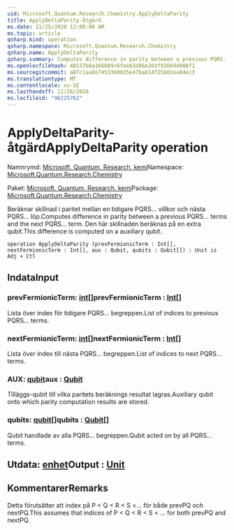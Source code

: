 ```yaml
---
uid: Microsoft.Quantum.Research.Chemistry.ApplyDeltaParity
title: ApplyDeltaParity-åtgärd
ms.date: 11/25/2020 12:00:00 AM
ms.topic: article
qsharp.kind: operation
qsharp.namespace: Microsoft.Quantum.Research.Chemistry
qsharp.name: ApplyDeltaParity
qsharp.summary: Computes difference in parity between a previous PQRS... terms and the next PQRS... term. This difference is computed on a auxiliary qubit.
ms.openlocfilehash: 40157b6a166b09c6fee63d86e203f92069d008f1
ms.sourcegitcommit: a87c1aa8e7453360025e47ba614f25b02ea84ec3
ms.translationtype: MT
ms.contentlocale: sv-SE
ms.lasthandoff: 11/26/2020
ms.locfileid: "96225762"
---
```

# <a name="applydeltaparity-operation"></a><span data-ttu-id="d3c05-102">ApplyDeltaParity-åtgärd</span><span class="sxs-lookup"><span data-stu-id="d3c05-102">ApplyDeltaParity operation</span></span>

<span data-ttu-id="d3c05-103">Namnrymd: [Microsoft. Quantum. Research. kemi](xref:Microsoft.Quantum.Research.Chemistry)</span><span class="sxs-lookup"><span data-stu-id="d3c05-103">Namespace: [Microsoft.Quantum.Research.Chemistry](xref:Microsoft.Quantum.Research.Chemistry)</span></span>

<span data-ttu-id="d3c05-104">Paket: [Microsoft. Quantum. Research. kemi](https://nuget.org/packages/Microsoft.Quantum.Research.Chemistry)</span><span class="sxs-lookup"><span data-stu-id="d3c05-104">Package: [Microsoft.Quantum.Research.Chemistry](https://nuget.org/packages/Microsoft.Quantum.Research.Chemistry)</span></span>


<span data-ttu-id="d3c05-105">Beräknar skillnad i paritet mellan en tidigare PQRS... villkor och nästa PQRS... löp.</span><span class="sxs-lookup"><span data-stu-id="d3c05-105">Computes difference in parity between a previous PQRS... terms and the next PQRS... term.</span></span> <span data-ttu-id="d3c05-106">Den här skillnaden beräknas på en extra qubit.</span><span class="sxs-lookup"><span data-stu-id="d3c05-106">This difference is computed on a auxiliary qubit.</span></span>

```qsharp
operation ApplyDeltaParity (prevFermionicTerm : Int[], nextFermionicTerm : Int[], aux : Qubit, qubits : Qubit[]) : Unit is Adj + Ctl
```


## <a name="input"></a><span data-ttu-id="d3c05-107">Indata</span><span class="sxs-lookup"><span data-stu-id="d3c05-107">Input</span></span>

### <a name="prevfermionicterm--int"></a><span data-ttu-id="d3c05-108">prevFermionicTerm: [int](xref:microsoft.quantum.lang-ref.int)[]</span><span class="sxs-lookup"><span data-stu-id="d3c05-108">prevFermionicTerm : [Int](xref:microsoft.quantum.lang-ref.int)[]</span></span>

<span data-ttu-id="d3c05-109">Lista över index för tidigare PQRS... begreppen.</span><span class="sxs-lookup"><span data-stu-id="d3c05-109">List of indices to previous PQRS... terms.</span></span>


### <a name="nextfermionicterm--int"></a><span data-ttu-id="d3c05-110">nextFermionicTerm: [int](xref:microsoft.quantum.lang-ref.int)[]</span><span class="sxs-lookup"><span data-stu-id="d3c05-110">nextFermionicTerm : [Int](xref:microsoft.quantum.lang-ref.int)[]</span></span>

<span data-ttu-id="d3c05-111">Lista över index till nästa PQRS... begreppen.</span><span class="sxs-lookup"><span data-stu-id="d3c05-111">List of indices to next PQRS... terms.</span></span>


### <a name="aux--qubit"></a><span data-ttu-id="d3c05-112">AUX: [qubit](xref:microsoft.quantum.lang-ref.qubit)</span><span class="sxs-lookup"><span data-stu-id="d3c05-112">aux : [Qubit](xref:microsoft.quantum.lang-ref.qubit)</span></span>

<span data-ttu-id="d3c05-113">Tilläggs-qubit till vilka paritets beräknings resultat lagras.</span><span class="sxs-lookup"><span data-stu-id="d3c05-113">Auxiliary qubit onto which parity computation results are stored.</span></span>


### <a name="qubits--qubit"></a><span data-ttu-id="d3c05-114">qubits: [qubit](xref:microsoft.quantum.lang-ref.qubit)[]</span><span class="sxs-lookup"><span data-stu-id="d3c05-114">qubits : [Qubit](xref:microsoft.quantum.lang-ref.qubit)[]</span></span>

<span data-ttu-id="d3c05-115">Qubit handlade av alla PQRS... begreppen.</span><span class="sxs-lookup"><span data-stu-id="d3c05-115">Qubit acted on by all PQRS... terms.</span></span>



## <a name="output--unit"></a><span data-ttu-id="d3c05-116">Utdata: [enhet](xref:microsoft.quantum.lang-ref.unit)</span><span class="sxs-lookup"><span data-stu-id="d3c05-116">Output : [Unit](xref:microsoft.quantum.lang-ref.unit)</span></span>



## <a name="remarks"></a><span data-ttu-id="d3c05-117">Kommentarer</span><span class="sxs-lookup"><span data-stu-id="d3c05-117">Remarks</span></span>

<span data-ttu-id="d3c05-118">Detta förutsätter att index på P < Q < R < S <... för både prevPQ och nextPQ.</span><span class="sxs-lookup"><span data-stu-id="d3c05-118">This assumes that indices of P < Q < R < S < ... for both prevPQ and nextPQ.</span></span>